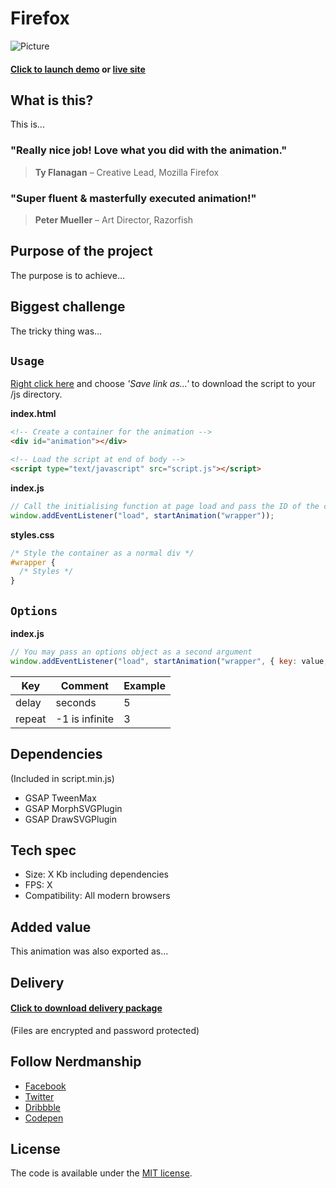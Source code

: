 # Firefox

![Picture](https://carrrs.com/wp-content/uploads/2015/04/placeholder-1000x400.png "Placeholder")

#### [Click to launch demo](#) or [live site](#)

## What is this?

This is...

### "Really nice job! Love what you did with the animation."
> **Ty Flanagan** – Creative Lead, Mozilla Firefox

### "Super fluent & masterfully executed animation!"
> **Peter Mueller** – Art Director, Razorfish

## Purpose of the project

The purpose is to achieve...

## Biggest challenge

The tricky thing was...

## `Usage`

[Right click here](https://github.com/nerdmanship/WeCon/raw/master/dist/js/weconLogoAnimation.min.js) and choose *'Save link as...'* to download the script to your /js directory.

**index.html**

```html
<!-- Create a container for the animation -->
<div id="animation"></div>

<!-- Load the script at end of body -->
<script type="text/javascript" src="script.js"></script>

```

**index.js**

```js
// Call the initialising function at page load and pass the ID of the container
window.addEventListener("load", startAnimation("wrapper"));
```

**styles.css**

```css
/* Style the container as a normal div */
#wrapper {
  /* Styles */
}
```

## `Options`

**index.js**

```js
// You may pass an options object as a second argument
window.addEventListener("load", startAnimation("wrapper", { key: value, key: value }));
```

| Key | Comment | Example |
| - | - | - |
| delay | seconds | 5 |
| repeat | -1 is infinite | 3 |

## Dependencies
(Included in script.min.js)
* GSAP TweenMax
* GSAP MorphSVGPlugin
* GSAP DrawSVGPlugin

## Tech spec
* Size: X Kb including dependencies
* FPS: X
* Compatibility: All modern browsers

## Added value

This animation was also exported as...

## Delivery

#### [Click to download delivery package](https://www.dropbox.com/s/1kez3hpt3biqs97/wecon_delivery.zip?dl=1)
(Files are encrypted and password protected)

## Follow Nerdmanship
* [Facebook](http://www.facebook.com/nerdmanship)
* [Twitter](http://www.twitter.com/stromqvist)
* [Dribbble](http://www.dribbble.com/stromqvist)
* [Codepen](http://www.codepen.io/nerdmanship)

## License

The code is available under the [MIT license](LICENSE.txt).